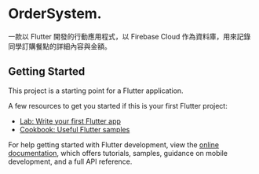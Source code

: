 # OrderSystem.

一款以 Flutter 開發的行動應用程式，以 Firebase Cloud 作為資料庫，用來記錄同學訂購餐點的詳細內容與金額。

## Getting Started

This project is a starting point for a Flutter application.

A few resources to get you started if this is your first Flutter project:

- [Lab: Write your first Flutter app](https://docs.flutter.dev/get-started/codelab)
- [Cookbook: Useful Flutter samples](https://docs.flutter.dev/cookbook)

For help getting started with Flutter development, view the
[online documentation](https://docs.flutter.dev/), which offers tutorials,
samples, guidance on mobile development, and a full API reference.

